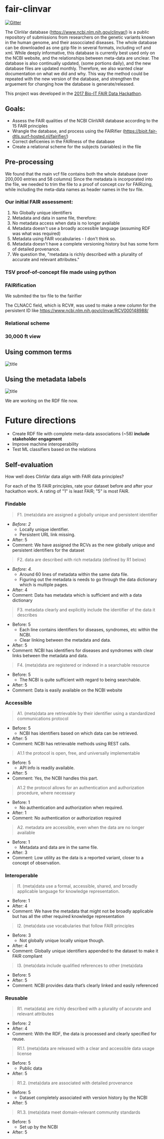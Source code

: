 # fair-clinvar
[![Gitter](https://badges.gitter.im/bioithackathons/project-1.svg)](https://gitter.im/bioithackathons/project-1)

The ClinVar database (https://www.ncbi.nlm.nih.gov/clinvar/) is a public repository of submissions from researchers on the genetic variants known in the human genome, and their assocciated diseases. The whole database can be downloaded as one gzip file in several formats, including vcf and xml. While deeply informative, this database is currently best used only on the NCBI website, and the relationships between meta-data are unclear. The database is also continually updated, (some portions daily), and the new database files are updated monthly. Therefore, we also wanted clear documentation on what we did and why. This way the method could be repeated with the new version of the database, and strengthen the arguement for changing how the database is generate/released.

This project was developed in the [2017 Bio-IT FAIR Data Hackathon](http://www.bio-itworldexpo.com/fair-data-hackathon/).

## Goals:
- Assess the FAIR qualities of the NCBI ClinVAR database according to the 15 FAIR principles
- Wrangle the database, and process using the FAIRifier (https://bioit.fair-dtls.surf-hosted.nl/fairifier/)
- Correct deficenies in the FAIRness of the database
- Create a relational scheme for the subjects (variables) in the file

## Pre-processing
We found that the main vcf file contains both the whole database (over 200,000 entries and 58 columns)
Since the metadata is incorporated into the file, we needed to trim the file to a proof of concept csv for FAIRizing,
while including the meta-data names as header names in the tsv file.

### Our initial FAIR assessment:
1. No Globally unique identifiers
2. Metadata and data in same file, therefore:
3. No metadata access when data is no longer available
4. Metadata doesn't use a broadly accessible language (assuming RDF was what was required)
5. Metadata using FAIR vocabularies - I don't think so.
6. Metadata doesn't have a complete versioning history but has some form of detailed provenance.
7. We question the, "metadata is richly described with a plurality of accurate and relevant attributes."

### TSV proof-of-concept file made using python

### FAIRification
We submited the tsv file to the fairifier

The CLNACC field, which is RCV#, was used to make a new column for the persistent ID like https://www.ncbi.nlm.nih.gov/clinvar/RCV000148988/

### Relational scheme
### 30,000 ft view
## Using common terms
![title](RDFmap_v1.png)
## Using the metadata labels
![title](RDFmap_v2.png)

We are working on the RDF file now.

# Future directions
* Create RDF file with complete meta-data associations (~58) **include stakeholder engagment**
* Improve machine interoperability
* Test ML classifiers based on the relations

## Self-evaluation
How well does ClinVar data align with FAIR data principles?  

For each of the 15 FAIR principles, rate your dataset before and after your hackathon work.  A rating of "1" is least FAIR; "5" is most FAIR.

### Findable
> F1. (meta)data are assigned a globally unique and persistent identifier
* *Before: 2* 
    * Locally unique identifier.
    * Persistent URL link missing.
* After: 5
* Comment: We have assigned the RCVs as the new globally unique and persistent identifiers for the dataset

> F2. data are described with rich metadata (defined by R1 below)
* *Before: 4.*  
  * Around 60 lines of metadata within the same data file.  
  * Figuring out the metadata is needs to go through the data dictionary which is multiple pages.
* After: 4
* Comment: Data has metadata which is sufficient and with a data dictionary

> F3. metadata clearly and explicitly include the identifier of the data it describes
* Before: 5
    * Each line contains identifiers for diseases, syndromes, etc within the NCBI. 
    * Clear linking between the metadata and data.
* After: 5
* Comment: NCBI has identifiers for diseases and syndromes with clear links between the metadata and data.

> F4. (meta)data are registered or indexed in a searchable resource
* Before: 5
    * The NCBI is quite sufficient with regard to being searchable. 
* After: 5
* Comment: Data is easily available on the NCBI website

### Accessible
> A1. (meta)data are retrievable by their identifier using a standardized communications protocol
* Before: 5
    * NCBI has identifiers based on which data can be retrieved.
* After: 5
* Comment: NCBI has retrievable methods using REST calls.

> A1.1 the protocol is open, free, and universally implementable
* Before: 5
    * API info is readily available.
* After: 5
* Comment: Yes, the NCBI handles this part.

> A1.2 the protocol allows for an authentication and authorization procedure, where necessary
* Before: 1
    * No authentication and authorization when required.
* After: 1
* Comment: No authentication or authorization required

> A2. metadata are accessible, even when the data are no longer available
* Before: 1
    * Metadata and data are in the same file.
* After: 3
* Comment: Low utility as the data is a reported variant, closer to a concept of observation.

### Interoperable
> I1. (meta)data use a formal, accessible, shared, and broadly applicable language for knowledge representation.
* Before: 1
* After: 4
* Comment: We have the metadata that might not be broadly applicable but has all the other required knowledge representation

> I2. (meta)data use vocabularies that follow FAIR principles
* Before: 3
    * Not globally unique locally unique though.
* After: 4
* Comment: Globally unique identifiers appended to the dataset to make it FAIR compliant

> I3. (meta)data include qualified references to other (meta)data
* Before: 5
* After: 5
* Comment: NCBI provides data that’s clearly linked and easily referenced 

### Reusable
> R1. meta(data) are richly described with a plurality of accurate and relevant attributes
* Before: 2
* After: 4
* Comment: With the RDF, the data is processed and clearly specified for reuse.

> R1.1. (meta)data are released with a clear and accessible data usage license
* Before: 5
    * Public data
* After: 5

> R1.2. (meta)data are associated with detailed provenance
* Before: 5
    * Dataset completely associated with version history by the NCBI
* After: 5

> R1.3. (meta)data meet domain-relevant community standards
* Before: 5
    * Set up by the NCBI
* After: 5
